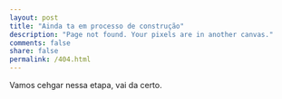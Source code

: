 ```yaml
---
layout: post
title: "Ainda ta em processo de construção"
description: "Page not found. Your pixels are in another canvas."
comments: false
share: false
permalink: /404.html
---  
```


Vamos cehgar nessa etapa, vai da certo.

<script type="text/javascript">
  var GOOG_FIXURL_LANG = 'en';
  var GOOG_FIXURL_SITE = '{{ site.url }}'
</script>
<script type="text/javascript"
  src="//linkhelp.clients.google.com/tbproxy/lh/wm/fixurl.js">
</script>